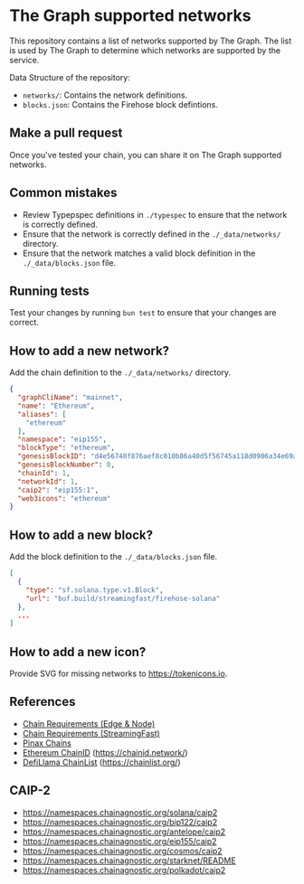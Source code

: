 # The Graph supported networks

This repository contains a list of networks supported by The Graph. The list is used by The Graph to determine which networks are supported by the service.

Data Structure of the repository:

- `networks/`: Contains the network definitions.
- `blocks.json`: Contains the Firehose block defintions.

## Make a pull request

Once you've tested your chain, you can share it on The Graph supported networks.

## Common mistakes

- Review Typepspec definitions in `./typespec` to ensure that the network is correctly defined.
- Ensure that the network is correctly defined in the `./_data/networks/` directory.
- Ensure that the network matches a valid block definition in the `./_data/blocks.json` file.

## Running tests

Test your changes by running `bun test` to ensure that your changes are correct.

## How to add a new network?

Add the chain definition to the `./_data/networks/` directory.

```json
{
  "graphCliName": "mainnet",
  "name": "Ethereum",
  "aliases": [
    "ethereum"
  ],
  "namespace": "eip155",
  "blockType": "ethereum",
  "genesisBlockID": "d4e56740f876aef8c010b86a40d5f56745a118d0906a34e69aec8c0db1cb8fa3",
  "genesisBlockNumber": 0,
  "chainId": 1,
  "networkId": 1,
  "caip2": "eip155:1",
  "web3icons": "ethereum"
}
```

## How to add a new block?

Add the block definition to the `./_data/blocks.json` file.

```json
[
  {
    "type": "sf.solana.type.v1.Block",
    "url": "buf.build/streamingfast/firehose-solana"
  },
  ...
]
```

## How to add a new icon?

Provide SVG for missing networks to <https://tokenicons.io>.

## References

- [Chain Requirements (Edge & Node)](https://thegraphfoundation.notion.site/Chain-Requirements-Edge-Node-1d7e961a7235459e852a647dcf55c6b9)
- [Chain Requirements (StreamingFast)](https://thegraphfoundation.notion.site/Chain-Requirements-StreamingFast-1c9b85883f1d4c33b62042376d24ea67)
- [Pinax Chains](https://github.com/pinax-network/chains)
- [Ethereum ChainID](https://github.com/ethereum-lists/chains) (<https://chainid.network/>)
- [DefiLlama ChainList](https://github.com/DefiLlama/chainlist/tree/main) (<https://chainlist.org/>)

## CAIP-2

- <https://namespaces.chainagnostic.org/solana/caip2>
- <https://namespaces.chainagnostic.org/bip122/caip2>
- <https://namespaces.chainagnostic.org/antelope/caip2>
- <https://namespaces.chainagnostic.org/eip155/caip2>
- <https://namespaces.chainagnostic.org/cosmos/caip2>
- <https://namespaces.chainagnostic.org/starknet/README>
- <https://namespaces.chainagnostic.org/polkadot/caip2>
